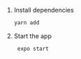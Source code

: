 1. Install dependencies

   ```bash
   yarn add
   ```

2. Start the app

   ```bash
    expo start
   ```
